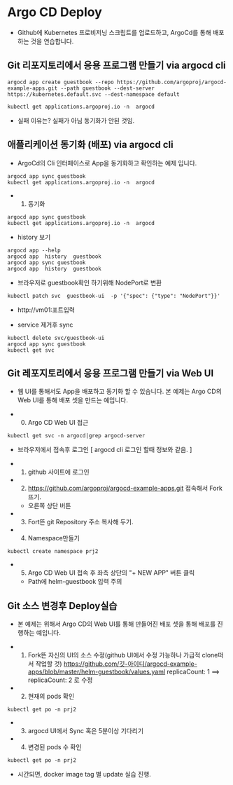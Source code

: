# Argo CD Deploy
* Github에 Kubernetes 프로비저닝 스크립트를 업로드하고, ArgoCd를 통해 배포하는 것을 연습합니다.
## Git 리포지토리에서 응용 프로그램 만들기 via argocd cli
```
argocd app create guestbook --repo https://github.com/argoproj/argocd-example-apps.git --path guestbook --dest-server https://kubernetes.default.svc --dest-namespace default

kubectl get applications.argoproj.io -n  argocd
```
* 실패 이유는? 실패가 아님 동기화가 안된 것임.

## 애플리케이션 동기화 (배포) via argocd cli
* ArgoCd의 Cli 인터페이스로 App을 동기화하고 확인하는 예제 입니다.
```
argocd app sync guestbook
kubectl get applications.argoproj.io -n  argocd
```
* 1. 동기화
```
argocd app sync guestbook
kubectl get applications.argoproj.io -n  argocd
```

* history 보기
```
argocd app --help
argocd app  history  guestbook
argocd app sync guestbook
argocd app  history  guestbook
```

* 브라우저로 guestbook확인 하기위해 NodePort로 변환
```
kubectl patch svc  guestbook-ui  -p '{"spec": {"type": "NodePort"}}'
```
  - http://vm01:포트입력

* service 제거후 sync
```
kubectl delete svc/guestbook-ui
argocd app sync guestbook
kubectl get svc
```

## Git 레포지토리에서 응용 프로그램 만들기 via Web UI
* 웹 UI를 통해서도 App을 배포하고 동기화 할 수 있습니다. 본 예제는 Argo CD의 Web UI를 통해 배포 셋을 만드는 예입니다.

* 0. Argo CD Web UI 접근
```
kubectl get svc -n argocd|grep argocd-server
```
  - 브라우저에서 접속후 로그인 [  argocd cli 로그인 할때 정보와 같음. ]

* 1. github 사이트에 로그인
* 2. https://github.com/argoproj/argocd-example-apps.git 접속해서 Fork뜨기.
  - 오른쪽 상단 버튼
* 3. Fort뜬 git Repository 주소 복사해 두기.
* 4. Namespace만들기
```
kubectl create namespace prj2
```
* 5. Argo CD Web UI 접속 후 좌측 상단의 "+ NEW APP" 버튼 클릭
  - Path에 helm-guestbook 입력 주의

## Git 소스 변경후 Deploy실습
* 본 예제는 위해서 Argo CD의 Web UI를 통해 만들어진 배포 셋을 통해 배포를 진행하는 예입니다.

* 1. Fork뜬 자신의 UI의 소스 수정(github UI에서 수정 가능하나 가급적 clone떠서 작업할 것)
    https://github.com/깃-아이디/argocd-example-apps/blob/master/helm-guestbook/values.yaml
      replicaCount: 1 ==> replicaCount: 2 로 수정

* 2. 현재의 pods 확인
```
kubectl get po -n prj2
```

* 3. argocd UI에서 Sync 혹은 5분이상 기다리기

* 4. 변경된 pods 수 확인
```
kubectl get po -n prj2
```

* 시간되면, docker image tag 별 update 실습 진행.
